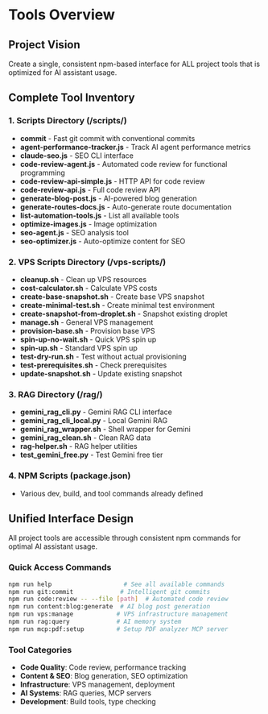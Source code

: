 # Tools Overview

## Project Vision
Create a single, consistent npm-based interface for ALL project tools that is optimized for AI assistant usage.

## Complete Tool Inventory

### 1. Scripts Directory (/scripts/)
- **commit** - Fast git commit with conventional commits
- **agent-performance-tracker.js** - Track AI agent performance metrics
- **claude-seo.js** - SEO CLI interface
- **code-review-agent.js** - Automated code review for functional programming
- **code-review-api-simple.js** - HTTP API for code review
- **code-review-api.js** - Full code review API
- **generate-blog-post.js** - AI-powered blog generation
- **generate-routes-docs.js** - Auto-generate route documentation
- **list-automation-tools.js** - List all available tools
- **optimize-images.js** - Image optimization
- **seo-agent.js** - SEO analysis tool
- **seo-optimizer.js** - Auto-optimize content for SEO

### 2. VPS Scripts Directory (/vps-scripts/)
- **cleanup.sh** - Clean up VPS resources
- **cost-calculator.sh** - Calculate VPS costs
- **create-base-snapshot.sh** - Create base VPS snapshot
- **create-minimal-test.sh** - Create minimal test environment
- **create-snapshot-from-droplet.sh** - Snapshot existing droplet
- **manage.sh** - General VPS management
- **provision-base.sh** - Provision base VPS
- **spin-up-no-wait.sh** - Quick VPS spin up
- **spin-up.sh** - Standard VPS spin up
- **test-dry-run.sh** - Test without actual provisioning
- **test-prerequisites.sh** - Check prerequisites
- **update-snapshot.sh** - Update existing snapshot

### 3. RAG Directory (/rag/)
- **gemini_rag_cli.py** - Gemini RAG CLI interface
- **gemini_rag_cli_local.py** - Local Gemini RAG
- **gemini_rag_wrapper.sh** - Shell wrapper for Gemini
- **gemini_rag_clean.sh** - Clean RAG data
- **rag-helper.sh** - RAG helper utilities
- **test_gemini_free.py** - Test Gemini free tier

### 4. NPM Scripts (package.json)
- Various dev, build, and tool commands already defined

## Unified Interface Design

All project tools are accessible through consistent npm commands for optimal AI assistant usage.

### Quick Access Commands
```bash
npm run help                    # See all available commands
npm run git:commit             # Intelligent git commits
npm run code:review -- --file [path]  # Automated code review
npm run content:blog:generate  # AI blog post generation
npm run vps:manage            # VPS infrastructure management
npm run rag:query             # AI memory system
npm run mcp:pdf:setup         # Setup PDF analyzer MCP server
```

### Tool Categories
- **Code Quality**: Code review, performance tracking
- **Content & SEO**: Blog generation, SEO optimization
- **Infrastructure**: VPS management, deployment
- **AI Systems**: RAG queries, MCP servers
- **Development**: Build tools, type checking
